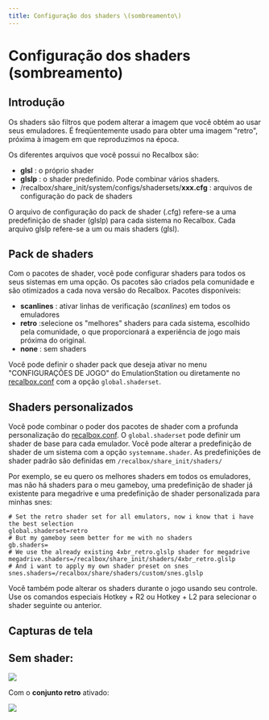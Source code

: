 ```yaml
---
title: Configuração dos shaders \(sombreamento\)
---
```


# Configuração dos shaders \(sombreamento\)

## Introdução​ <a id="introducao"></a>

Os shaders são filtros que podem alterar a imagem que você obtém ao usar seus emuladores. É freqüentemente usado para obter uma imagem "retro", próxima à imagem em que reproduzimos na época.

Os diferentes arquivos que você possui no Recalbox são:

*  **glsl** : o próprio shader
*  **glslp** : o shader predefinido. Pode combinar vários shaders.
* /recalbox/share\_init/system/configs/shadersets/**xxx.cfg** : arquivos de configuração do pack de shaders

O arquivo de configuração do pack de shader \(.cfg\) refere-se a uma predefinição de shader \(glslp\) para cada sistema no Recalbox. Cada arquivo glslp refere-se a um ou mais shaders \(glsl\).

## Pack de shaders <a id="pack-de-shaders"></a>

​Com o pacotes de shader, você pode configurar shaders para todos os seus sistemas em uma opção. Os pacotes são criados pela comunidade e são otimizados a cada nova versão do Recalbox. Pacotes disponíveis:

* **scanlines** : ativar linhas de verificação \(_scanlines_\) em todos os emuladores
* **retro** :selecione os "melhores" shaders para cada sistema, escolhido pela comunidade, o que proporcionará a experiência de jogo mais próxima do original.
* **none** : sem shaders

Você pode definir o shader pack que deseja ativar no menu "CONFIGURAÇÕES DE JOGO" do EmulationStation ou diretamente no [recalbox.conf](/v/portugues/manual-basico/primeiras-nocoes/o-arquivo-recalbox.conf) com a opção `global.shaderset`.

## Shaders personalizados <a id="shaders-personalizados"></a>

Você pode combinar o poder dos pacotes de shader com a profunda personalização do [recalbox.conf](/v/portugues/manual-basico/primeiras-nocoes/o-arquivo-recalbox.conf). O `global.shaderset` pode definir um shader de base para cada emulador. Você pode alterar a predefinição de shader de um sistema com a opção `systemname.shader`. As predefinições de shader padrão são definidas em `/recalbox/share_init/shaders/`

Por exemplo, se eu quero os melhores shaders em todos os emuladores, mas não há shaders para o meu gameboy, uma predefinição de shader já existente para megadrive e uma predefinição de shader personalizada para minhas snes:

```text
# Set the retro shader set for all emulators, now i know that i have the best selection
global.shaderset=retro
# But my gameboy seem better for me with no shaders
gb.shaders=
# We use the already existing 4xbr_retro.glslp shader for megadrive
megadrive.shaders=/recalbox/share_init/shaders/4xbr_retro.glslp
# And i want to apply my own shader preset on snes
snes.shaders=/recalbox/share/shaders/custom/snes.glslp
```

Você também pode alterar os shaders durante o jogo usando seu controle. Use os comandos especiais Hotkey + R2 ou Hotkey + L2 para selecionar o shader seguinte ou anterior.

## Capturas de tela <a id="capturas-de-tela"></a>

## ​**Sem** shader: <a id="sem-shader"></a>

![](https://gblobscdn.gitbook.com/assets%2F-LdKTX4ollh_G72-pO8z%2F-Lko7NXwWuq6o_JbyMiN%2F-LkoAc09tMdSbcRo-zYm%2Fimage.png?alt=media&token=7405b2a7-c30b-402c-b242-1c87c8f5c871)

​Com o **conjunto retro** ativado:

![](https://gblobscdn.gitbook.com/assets%2F-LdKTX4ollh_G72-pO8z%2F-Lko7NXwWuq6o_JbyMiN%2F-LkoAh6LO-z5waVpIwto%2Fimage.png?alt=media&token=907375ea-ea6b-4f9e-ae00-9ff2bb1f358b)

